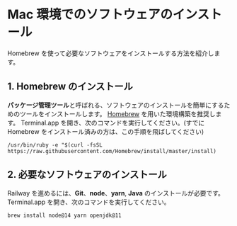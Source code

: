 # Mac 環境でのソフトウェアのインストール

Homebrew を使って必要なソフトウェアをインストールする方法を紹介します。

## 1. Homebrew のインストール

**パッケージ管理ツール**と呼ばれる、ソフトウェアのインストールを簡単にするためのツールをインストールします。
[Homebrew](https://brew.sh/index_ja) を用いた環境構築を推奨します。
Terminal.app を開き、次のコマンドを実行してください。(すでに Homebrew をインストール済みの方は、この手順を飛ばしてください)

```shell
/usr/bin/ruby -e "$(curl -fsSL https://raw.githubusercontent.com/Homebrew/install/master/install)
```

## 2. 必要なソフトウェアのインストール

Railway を進めるには、**Git**、**node**、**yarn**, **Java** のインストールが必要です。 Terminal.app を開き、次のコマンドを実行してください。

```shell
brew install node@14 yarn openjdk@11
```
